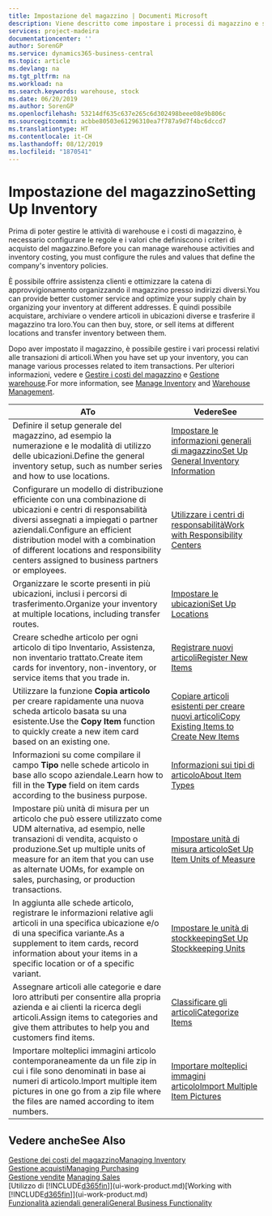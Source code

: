 ```yaml
---
title: Impostazione del magazzino | Documenti Microsoft
description: Viene descritto come impostare i processi di magazzino e stock, inclusi i percorsi di trasferimento e le ubicazioni, come le warehouse.
services: project-madeira
documentationcenter: ''
author: SorenGP
ms.service: dynamics365-business-central
ms.topic: article
ms.devlang: na
ms.tgt_pltfrm: na
ms.workload: na
ms.search.keywords: warehouse, stock
ms.date: 06/20/2019
ms.author: SorenGP
ms.openlocfilehash: 53214df635c637e265c6d302498beee08e9b806c
ms.sourcegitcommit: acbbe80503e61296310ea7f787a9d7f4bc6dccd7
ms.translationtype: HT
ms.contentlocale: it-CH
ms.lasthandoff: 08/12/2019
ms.locfileid: "1870541"
---
```

# <a name="setting-up-inventory"></a><span data-ttu-id="fe720-103">Impostazione del magazzino</span><span class="sxs-lookup"><span data-stu-id="fe720-103">Setting Up Inventory</span></span>
<span data-ttu-id="fe720-104">Prima di poter gestire le attività di warehouse e i costi di magazzino, è necessario configurare le regole e i valori che definiscono i criteri di acquisto del magazzino.</span><span class="sxs-lookup"><span data-stu-id="fe720-104">Before you can manage warehouse activities and inventory costing, you must configure the rules and values that define the company's inventory policies.</span></span>

<span data-ttu-id="fe720-105">È possibile offrire assistenza clienti e ottimizzare la catena di approvvigionamento organizzando il magazzino presso indirizzi diversi.</span><span class="sxs-lookup"><span data-stu-id="fe720-105">You can provide better customer service and optimize your supply chain by organizing your inventory at different addresses.</span></span> <span data-ttu-id="fe720-106">È quindi possibile acquistare, archiviare o vendere articoli in ubicazioni diverse e trasferire il magazzino tra loro.</span><span class="sxs-lookup"><span data-stu-id="fe720-106">You can then buy, store, or sell items at different locations and transfer inventory between them.</span></span>

<span data-ttu-id="fe720-107">Dopo aver impostato il magazzino, è possibile gestire i vari processi relativi alle transazioni di articoli.</span><span class="sxs-lookup"><span data-stu-id="fe720-107">When you have set up your inventory, you can manage various processes related to item transactions.</span></span> <span data-ttu-id="fe720-108">Per ulteriori informazioni, vedere e [Gestire i costi del magazzino](inventory-manage-inventory.md) e [Gestione warehouse](warehouse-manage-warehouse.md).</span><span class="sxs-lookup"><span data-stu-id="fe720-108">For more information, see [Manage Inventory](inventory-manage-inventory.md) and [Warehouse Management](warehouse-manage-warehouse.md).</span></span>

| <span data-ttu-id="fe720-109">A</span><span class="sxs-lookup"><span data-stu-id="fe720-109">To</span></span> | <span data-ttu-id="fe720-110">Vedere</span><span class="sxs-lookup"><span data-stu-id="fe720-110">See</span></span> |
| --- | --- |
| <span data-ttu-id="fe720-111">Definire il setup generale del magazzino, ad esempio la numerazione e le modalità di utilizzo delle ubicazioni.</span><span class="sxs-lookup"><span data-stu-id="fe720-111">Define the general inventory setup, such as number series and how to use locations.</span></span> |[<span data-ttu-id="fe720-112">Impostare le informazioni generali di magazzino</span><span class="sxs-lookup"><span data-stu-id="fe720-112">Set Up General Inventory Information</span></span>](inventory-how-setup-general.md) |
|<span data-ttu-id="fe720-113">Configurare un modello di distribuzione efficiente con una combinazione di ubicazioni e centri di responsabilità diversi assegnati a impiegati o partner aziendali.</span><span class="sxs-lookup"><span data-stu-id="fe720-113">Configure an efficient distribution model with a combination of different locations and responsibility centers assigned to business partners or employees.</span></span>|[<span data-ttu-id="fe720-114">Utilizzare i centri di responsabilità</span><span class="sxs-lookup"><span data-stu-id="fe720-114">Work with Responsibility Centers</span></span>](inventory-responsibility-centers.md)|
| <span data-ttu-id="fe720-115">Organizzare le scorte presenti in più ubicazioni, inclusi i percorsi di trasferimento.</span><span class="sxs-lookup"><span data-stu-id="fe720-115">Organize your inventory at multiple locations, including transfer routes.</span></span> |[<span data-ttu-id="fe720-116">Impostare le ubicazioni</span><span class="sxs-lookup"><span data-stu-id="fe720-116">Set Up Locations</span></span>](inventory-how-register-new-items.md) |
| <span data-ttu-id="fe720-117">Creare schedhe articolo per ogni articolo di tipo Inventario, Assistenza, non inventario trattato.</span><span class="sxs-lookup"><span data-stu-id="fe720-117">Create item cards for inventory, non-inventory, or service items that you trade in.</span></span> |[<span data-ttu-id="fe720-118">Registrare nuovi articoli</span><span class="sxs-lookup"><span data-stu-id="fe720-118">Register New Items</span></span>](inventory-how-register-new-items.md) |
|<span data-ttu-id="fe720-119">Utilizzare la funzione **Copia articolo** per creare rapidamente una nuova scheda articolo basata su una esistente.</span><span class="sxs-lookup"><span data-stu-id="fe720-119">Use the **Copy Item** function to quickly create a new item card based on an existing one.</span></span>|[<span data-ttu-id="fe720-120">Copiare articoli esistenti per creare nuovi articoli</span><span class="sxs-lookup"><span data-stu-id="fe720-120">Copy Existing Items to Create New Items</span></span>](inventory-how-copy-items.md)|
|<span data-ttu-id="fe720-121">Informazioni su come compilare il campo **Tipo** nelle schede articolo in base allo scopo aziendale.</span><span class="sxs-lookup"><span data-stu-id="fe720-121">Learn how to fill in the **Type** field on item cards according to the business purpose.</span></span>|[<span data-ttu-id="fe720-122">Informazioni sui tipi di articolo</span><span class="sxs-lookup"><span data-stu-id="fe720-122">About Item Types</span></span>](inventory-about-item-types.md)|
|<span data-ttu-id="fe720-123">Impostare più unità di misura per un articolo che può essere utilizzato come UDM alternativa, ad esempio, nelle transazioni di vendita, acquisto o produzione.</span><span class="sxs-lookup"><span data-stu-id="fe720-123">Set up multiple units of measure for an item that you can use as alternate UOMs, for example on sales, purchasing, or production transactions.</span></span>|[<span data-ttu-id="fe720-124">Impostare unità di misura articolo</span><span class="sxs-lookup"><span data-stu-id="fe720-124">Set Up Item Units of Measure</span></span>](inventory-how-setup-units-of-measure.md)|
|<span data-ttu-id="fe720-125">In aggiunta alle schede articolo, registrare le informazioni relative agli articoli in una specifica ubicazione e/o di una specifica variante.</span><span class="sxs-lookup"><span data-stu-id="fe720-125">As a supplement to item cards, record information about your items in a specific location or of a specific variant.</span></span>|[<span data-ttu-id="fe720-126">Impostare le unità di stockkeeping</span><span class="sxs-lookup"><span data-stu-id="fe720-126">Set Up Stockkeeping Units</span></span>](inventory-how-to-set-up-stockkeeping-units.md)|
| <span data-ttu-id="fe720-127">Assegnare articoli alle categorie e dare loro attributi per consentire alla propria azienda e ai clienti la ricerca degli articoli.</span><span class="sxs-lookup"><span data-stu-id="fe720-127">Assign items to categories and give them attributes to help you and customers find items.</span></span> |[<span data-ttu-id="fe720-128">Classificare gli articoli</span><span class="sxs-lookup"><span data-stu-id="fe720-128">Categorize Items</span></span>](inventory-how-categorize-items.md) |
|<span data-ttu-id="fe720-129">Importare molteplici immagini articolo contemporaneamente da un file zip in cui i file sono denominati in base ai numeri di articolo.</span><span class="sxs-lookup"><span data-stu-id="fe720-129">Import multiple item pictures in one go from a zip file where the files are named according to item numbers.</span></span>|[<span data-ttu-id="fe720-130">Importare molteplici immagini articolo</span><span class="sxs-lookup"><span data-stu-id="fe720-130">Import Multiple Item Pictures</span></span>](inventory-how-import-item-pictures.md)|

## <a name="see-also"></a><span data-ttu-id="fe720-131">Vedere anche</span><span class="sxs-lookup"><span data-stu-id="fe720-131">See Also</span></span>
[<span data-ttu-id="fe720-132">Gestione dei costi del magazzino</span><span class="sxs-lookup"><span data-stu-id="fe720-132">Managing Inventory</span></span>](inventory-manage-inventory.md)  
[<span data-ttu-id="fe720-133">Gestione acquisti</span><span class="sxs-lookup"><span data-stu-id="fe720-133">Managing Purchasing</span></span>](purchasing-manage-purchasing.md)  
<span data-ttu-id="fe720-134">[Gestione vendite](sales-manage-sales.md)  </span><span class="sxs-lookup"><span data-stu-id="fe720-134">[Managing Sales](sales-manage-sales.md)  </span></span>  
<span data-ttu-id="fe720-135">[Utilizzo di [!INCLUDE[d365fin](includes/d365fin_md.md)]](ui-work-product.md)</span><span class="sxs-lookup"><span data-stu-id="fe720-135">[Working with [!INCLUDE[d365fin](includes/d365fin_md.md)]](ui-work-product.md)</span></span>  
[<span data-ttu-id="fe720-136">Funzionalità aziendali generali</span><span class="sxs-lookup"><span data-stu-id="fe720-136">General Business Functionality</span></span>](ui-across-business-areas.md)
